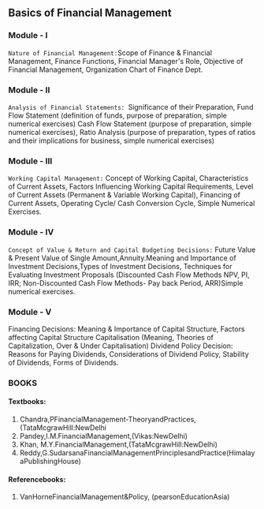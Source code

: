 ## Basics of Financial Management

### Module - I 

`Nature of Financial Management:`Scope of Finance & Financial Management, Finance Functions, Financial Manager's Role, Objective of Financial Management, Organization Chart of Finance Dept.

### Module - II
`Analysis of Financial Statements: `Significance of their Preparation, Fund Flow Statement (definition of funds, purpose of preparation, simple numerical exercises) Cash Flow Statement (purpose of preparation, simple numerical exercises), Ratio Analysis (purpose of preparation, types of ratios and their implications for business, simple numerical exercises)

### Module - III
`Working Capital Management:` Concept of Working Capital, Characteristics of Current Assets, Factors Influencing Working Capital Requirements, Level of Current Assets (Permanent & Variable Working Capital), Financing of Current Assets, Operating Cycle/ Cash Conversion Cycle, Simple Numerical Exercises.

### Module - IV
`Concept of Value & Return and Capital Budgeting Decisions:` Future Value & Present Value
of Single Amount,Annuity.Meaning and Importance of Investment Decisions,Types of Investment
Decisions, Techniques for Evaluating Investment Proposals (Discounted Cash Flow Methods NPV, PI, IRR; Non-Discounted Cash Flow Methods- Pay back Period, ARR)Simple numerical exercises.

### Module - V
Financing Decisions: Meaning & Importance of Capital Structure, Factors affecting Capital Structure Capitalisation (Meaning, Theories of Capitalization, Over & Under Capitalisation) Dividend Policy Decision: Reasons for Paying Dividends, Considerations of Dividend Policy, Stability of Dividends, Forms of Dividends.


### BOOKS

#### Textbooks:
1. Chandra,PFinancialManagement-TheoryandPractices,(TataMcgrawHill:NewDelhi
2. Pandey,I.M.FinancialManagement,(Vikas:NewDelhi)
3. Khan, M.Y.FinancialManagement,(TataMcgrawHill:NewDelhi)
4. Reddy,G.SudarsanaFinancialManagementPrinciplesandPractice(HimalayaPublishingHouse)

#### Referencebooks:
1. VanHorneFinancialManagement&Policy, (pearsonEducationAsia)